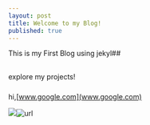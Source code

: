 ```yaml
---
layout: post
title: Welcome to my Blog!
published: true
---
```


This is my First Blog using jekyl##

##
explore my projects!
#####

hi,[www.google.com](www.google.com)

![]({{site.baseurl}}/https://www.google.com/url?sa=i&url=https%3A%2F%2Fwww.pexels.com%2Fsearch%2Fwebsite%2520background%2F&psig=AOvVaw2gfzPFq8le6qfhHFMDlp40&ust=1668588659379000&source=images&cd=vfe&ved=0CBAQjRxqFwoTCMisjaXnr_sCFQAAAAAdAAAAABAE)![url]({{site.baseurl}}/https:/www.google.com/url)
